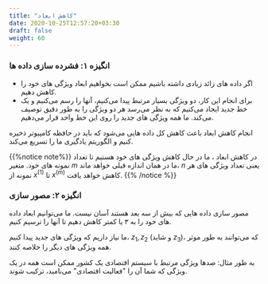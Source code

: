 ```yaml
---
title: "کاهش ابعاد"
date: 2020-10-25T12:57:20+03:30
draft: false
weight: 60
---
```


### انگیزه ۱: فشرده سازی داده ها
- اگر داده های زائد زیادی داشته باشیم ممکن است بخواهیم ابعاد ویژگی های خود را کاهش دهیم.
- برای انجام این کار، دو ویژگی بسیار مرتبط پیدا می‌کنیم، آنها را رسم می‌کنیم و یک خط جدید ایجاد می‌کنیم که به نظر می‌رسد هر دو ویژگی را به طور دقیق توصیف می‌کند. ما همه ویژگی های جدید را روی این خط واحد قرار می‌دهیم.

انجام کاهش ابعاد باعث کاهش کل داده هایی می‌شود که باید در حافظه کامپیوتر ذخیره کنیم و الگوریتم یادگیری ما را تسریع می‌کند.

{{%notice note%}}
در کاهش ابعاد ، ما در حال کاهش ویژگی های خود هستیم تا تعداد نمونه های خود.
متغیر $m$ ما در همان اندازه قبلی خواهد ماند،
$n$ یعنی تعداد ویژگی های هر نمونه از $x ^{(1)}$ تا $x ^ {(m)}$ کاهش خواهد یافت.
{{% /notice %}}


### انگیزه ۲: مصور سازی

مصور سازی داده هایی که بیش از سه بعد هستند آسان نیست.
ما می‌توانیم ابعاد داده های خود را به ۳ یا کمتر کاهش دهیم تا آنها را ترسیم کنیم.

ما نیاز داریم که ویژگی های جدید پیدا کنیم،
$z_1, z_2$ (و شاید $z_3$)، که می‌توانند به طور موثر همه ویژگی های دیگر را خلاصه کنند.

به طور مثال:
صدها ویژگی مرتبط با سیستم اقتصادی یک کشور ممکن است همه در یک ویژگی که شما آن را "فعالیت اقتصادی" می‌نامید، ترکیب شوند.